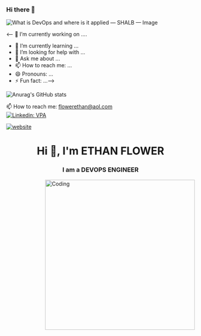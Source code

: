  ### Hi there 👋
<img src="https://shalb.com/wp-content/uploads/2019/11/Devops1.jpeg" class="x-contain-img" data-src="https://shalb.com/wp-content/uploads/2019/11/Devops1.jpeg" data-srcset="https://shalb.com/wp-content/uploads/2019/11/Devops1.jpeg 2232w, https://shalb.com/wp-content/uploads/2019/11/Devops1-300x196.jpeg 300w, https://shalb.com/wp-content/uploads/2019/11/Devops1-1024x669.jpeg 1024w, https://shalb.com/wp-content/uploads/2019/11/Devops1-768x502.jpeg 768w, https://shalb.com/wp-content/uploads/2019/11/Devops1-1536x1003.jpeg 1536w, https://shalb.com/wp-content/uploads/2019/11/Devops1-2048x1338.jpeg 2048w" alt="What is DevOps and where is it applied — SHALB — Image" title="What is DevOps and where is it applied — Image" srcset="https://shalb.com/wp-content/uploads/2019/11/Devops1.jpeg 2232w, https://shalb.com/wp-content/uploads/2019/11/Devops1-300x196.jpeg 300w, https://shalb.com/wp-content/uploads/2019/11/Devops1-1024x669.jpeg 1024w, https://shalb.com/wp-content/uploads/2019/11/Devops1-768x502.jpeg 768w, https://shalb.com/wp-content/uploads/2019/11/Devops1-1536x1003.jpeg 1536w, https://shalb.com/wp-content/uploads/2019/11/Devops1-2048x1338.jpeg 2048w">

<-- 🔭 I’m currently working on ....
- 🌱 I’m currently learning ...
- 🤔 I’m looking for help with ...
- 💬 Ask me about ...
- 📫 How to reach me: ...
- 😄 Pronouns: ...
- ⚡ Fun fact: ...-->


![Anurag's GitHub stats](https://github-readme-stats.vercel.app/api?username=ethanflower1903&show_icons=true&theme=onedark)<br>



 
📫 How to reach me: flowerethan@aol.com <br>
[![Linkedin: VPA](https://img.shields.io/badge/linkedin-%230077B5.svg?&style=for-the-badge&logo=linkedin&logoColor=white)](https://www.linkedin.com/in/ethanflower1903/)

[![website](https://img.shields.io/badge/stackoverflow-c8d6e5.svg?&style=for-the-badge&logo=stackoverflow&logoColor=orange)](https://stackoverflow.com/users/17020883/ethan)




<h1 align="center">Hi 👋, I'm ETHAN FLOWER</h1>
<h3 align="center">I am a DEVOPS ENGINEER</h3>
<img align="right" alt="Coding" width="400" src="https://media.giphy.com/media/qgQUggAC3Pfv687qPC/giphy.gif"><br />
